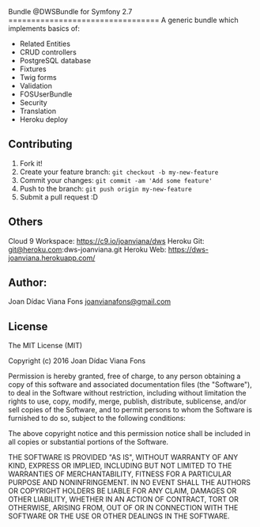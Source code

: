 <snippet>
  <content>
Bundle @DWSBundle for Symfony 2.7
=================================
A generic bundle which implements basics of:

  * Related Entities
  * CRUD controllers
  * PostgreSQL database
  * Fixtures
  * Twig forms
  * Validation
  * FOSUserBundle
  * Security
  * Translation
  * Heroku deploy

## Contributing
1. Fork it!
2. Create your feature branch: `git checkout -b my-new-feature`
3. Commit your changes: `git commit -am 'Add some feature'`
4. Push to the branch: `git push origin my-new-feature`
5. Submit a pull request :D

## Others
Cloud 9 Workspace:  https://c9.io/joanviana/dws
Heroku Git:         git@heroku.com:dws-joanviana.git
Heroku Web:         https://dws-joanviana.herokuapp.com/

## Author: 		
Joan Dídac Viana Fons <joanvianafons@gmail.com> 

## License
The MIT License (MIT)

Copyright (c) 2016 Joan Dídac Viana Fons

Permission is hereby granted, free of charge, to any person obtaining a copy
of this software and associated documentation files (the "Software"), to deal
in the Software without restriction, including without limitation the rights
to use, copy, modify, merge, publish, distribute, sublicense, and/or sell
copies of the Software, and to permit persons to whom the Software is
furnished to do so, subject to the following conditions:

The above copyright notice and this permission notice shall be included in all
copies or substantial portions of the Software.

THE SOFTWARE IS PROVIDED "AS IS", WITHOUT WARRANTY OF ANY KIND, EXPRESS OR
IMPLIED, INCLUDING BUT NOT LIMITED TO THE WARRANTIES OF MERCHANTABILITY,
FITNESS FOR A PARTICULAR PURPOSE AND NONINFRINGEMENT. IN NO EVENT SHALL THE
AUTHORS OR COPYRIGHT HOLDERS BE LIABLE FOR ANY CLAIM, DAMAGES OR OTHER
LIABILITY, WHETHER IN AN ACTION OF CONTRACT, TORT OR OTHERWISE, ARISING FROM,
OUT OF OR IN CONNECTION WITH THE SOFTWARE OR THE USE OR OTHER DEALINGS IN THE
SOFTWARE.
</content>
</snippet>